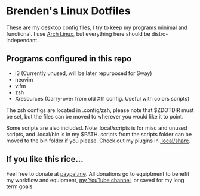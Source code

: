 # Brenden's Linux Dotfiles

These are my desktop config files, I try to keep my programs minimal and functional. I use [Arch Linux](https://archlinux.org), but everything here should be distro-independant.

## Programs configured in this repo

+ i3 (Currently unused, will be later repurposed for Sway)
+ neovim
+ vifm
+ zsh
+ Xresources (Carry-over from old X11 config. Useful with colors scripts)

The zsh configs are located in .config/zsh, please note that $ZDOTDIR must be set, but the files can be moved to wherever you would like it to point.

Some scripts are also included. Note .local/scripts is for misc and unused scripts, and .local/bin is in my $PATH. scripts from the scripts folder can be moved to the bin folder if you please. Check out my plugins in [.local/share](https://github.com/brendenhoffman/dotfiles/tree/master/.local/share).

## If you like this rice...

Feel free to donate at [paypal.me](https://paypal.me/zenrenxyz). All donations go to equiptment to benefit my workflow and equipment, [my YouTube channel](https://www.youtube.com/channel/UC0uM_nwDU0VAfQyywdbstzg), or saved for my long term goals.
